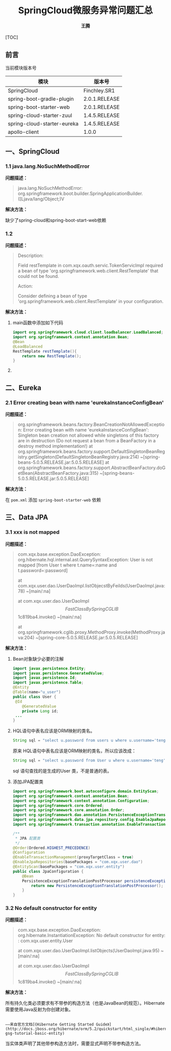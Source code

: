 <center> <H1>SpringCloud微服务异常问题汇总</H1></center >

<center> <H4>王腾</H4></center >

<div STYLE="page-break-after: always;"></div>

[TOC]

<div STYLE="page-break-after: always;"></div>

## 前言

当前模块版本号

| 模块                        | 版本号        |
| --------------------------- | ------------- |
| SpringCloud                 | Finchley.SR1  |
| spring-boot-gradle-plugin   | 2.0.1.RELEASE |
| spring-boot-starter-web     | 2.0.1.RELEASE |
| spring-cloud-starter-zuul   | 1.4.5.RELEASE |
| spring-cloud-starter-eureka | 1.4.5.RELEASE |
| apollo-client               | 1.0.0         |



## 一、SpringCloud

### 1.1 java.lang.NoSuchMethodError

**问题描述：**

> java.lang.NoSuchMethodError: org.springframework.boot.builder.SpringApplicationBuilder.<init>([Ljava/lang/Object;)V

**解决方法：**

缺少了spring-cloud和spring-boot-start-web依赖

### 1.2

**问题描述：**

> Description:
>
> Field restTemplate in com.xqx.oauth.servic.TokenServicImpl required a bean of type 'org.springframework.web.client.RestTemplate' that could not be found.
>
> Action:
>
> Consider defining a bean of type 'org.springframework.web.client.RestTemplate' in your configuration.

**解决方法：**

1. main函数中添加如下代码

   ```java
   import org.springframework.cloud.client.loadbalancer.LoadBalanced;
   import org.springframework.context.annotation.Bean;
   @Bean
   @LoadBalanced
   RestTemplate restTemplate(){
       return new RestTemplate();
   }
   ```

2. 

## 二、Eureka

### 2.1 Error creating bean with name 'eurekaInstanceConfigBean'

**问题描述：**

> org.springframework.beans.factory.BeanCreationNotAllowedException: Error creating bean with name 'eurekaInstanceConfigBean': Singleton bean creation not allowed while singletons of this factory are in destruction (Do not request a bean from a BeanFactory in a destroy method implementation!)
> 	at org.springframework.beans.factory.support.DefaultSingletonBeanRegistry.getSingleton(DefaultSingletonBeanRegistry.java:214) ~[spring-beans-5.0.5.RELEASE.jar:5.0.5.RELEASE]
> 	at org.springframework.beans.factory.support.AbstractBeanFactory.doGetBean(AbstractBeanFactory.java:315) ~[spring-beans-5.0.5.RELEASE.jar:5.0.5.RELEASE]

**解决方法：**

在 `pom.xml` 添加 `spring-boot-starter-web` 依赖



## 三、Data JPA

### 3.1 xxx is not mapped

**问题描述：**

> com.xqx.base.exception.DaoException: org.hibernate.hql.internal.ast.QuerySyntaxException: User is not mapped [from User t where t.name=:name and t.password=:password]
>
> 	at com.xqx.user.dao.UserDaoImpl.listObjecstByFeilds(UserDaoImpl.java:78) ~[main/:na]
>
> 	at com.xqx.user.dao.UserDaoImpl$$FastClassBySpringCGLIB$$1c819ba4.invoke(<generated>) ~[main/:na]
>
> 	at org.springframework.cglib.proxy.MethodProxy.invoke(MethodProxy.java:204) ~[spring-core-5.0.5.RELEASE.jar:5.0.5.RELEASE]

**解决方法：**

1. Bean对象缺少必要的注解

   ```java
   import javax.persistence.Entity;
   import javax.persistence.GeneratedValue;
   import javax.persistence.Id;
   import javax.persistence.Table;
   @Entity
   @Table(name="u_user")
   public class User {
   	@Id
       @GeneratedValue
       private Long id;
   	...
   }
   ```

2. HQL语句中表名应该是ORM映射的类名。

   ```java
   String sql = "select u.password from users u where u.username='teng'";
   ```

   原来 HQL语句中表名应该是ORM映射的类名，所以应该改成：

   ```java
   String sql = "select u.password from User u where u.username='teng'";
   ```

   sql 语句查找的是生成的User 类，不是普通的表。

3. 添加JPA配置类

   ```java
   import org.springframework.boot.autoconfigure.domain.EntityScan;
   import org.springframework.context.annotation.Bean;
   import org.springframework.context.annotation.Configuration;
   import org.springframework.core.Ordered;
   import org.springframework.core.annotation.Order;
   import org.springframework.dao.annotation.PersistenceExceptionTranslationPostProcessor;
   import org.springframework.data.jpa.repository.config.EnableJpaRepositories;
   import org.springframework.transaction.annotation.EnableTransactionManagement;
   
   /**
    * JPA 配置类
    */
   @Order(Ordered.HIGHEST_PRECEDENCE)
   @Configuration
   @EnableTransactionManagement(proxyTargetClass = true)
   @EnableJpaRepositories(basePackages = "com.xqx.user.dao")
   @EntityScan(basePackages = "com.xqx.user.entity")
   public class JpaConfiguration {
       @Bean
       PersistenceExceptionTranslationPostProcessor persistenceExceptionTranslationPostProcessor(){
           return new PersistenceExceptionTranslationPostProcessor();
       }
   }
   ```


### 3.2 No default constructor for entity

**问题描述：**

> com.xqx.base.exception.DaoException: org.hibernate.InstantiationException: No default constructor for entity:  : com.xqx.user.entity.User
>
> 	at com.xqx.user.dao.UserDaoImpl.listObjects(UserDaoImpl.java:95) ~[main/:na]
>
> 	at com.xqx.user.dao.UserDaoImpl$$FastClassBySpringCGLIB$$1c819ba4.invoke(<generated>) ~[main/:na]

**解决方法：**

所有持久化类必须要求有不带参的构造方法（也是JavaBean的规范）。Hibernate需要使用Java反射为你创建对象。

                                                                                         ——来自官方文档[《Hibernate Getting Started Guide》](http://docs.jboss.org/hibernate/orm/5.2/quickstart/html_single/#hibernate-gsg-tutorial-basic-entity)

当实体类声明了其他带参构造方法时，需要显式声明不带参构造方法。